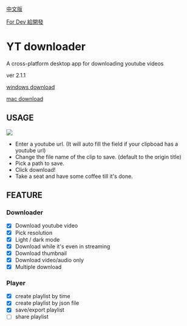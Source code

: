[中文版](/README.md)

[For Dev 給開發](/README_dev.md)

# YT downloader

A cross-platform desktop app for downloading youtube videos

ver 2.1.1

[windows download](/release/2.1.1/yt-downloader%20Setup.exe?raw=true)

[mac download](/release/2.1.1/yt-downloader.dmg?raw=true)

## USAGE

![](https://i.imgur.com/RZxgorw.png)

- Enter a youtube url. (It will auto fill the field if your clipboad has a youtube url)
- Change the file name of the clip to save. (default to the origin title)
- Pick a path to save.
- Click download!
- Take a seat and have some coffee till it's done.

## FEATURE

### Downloader

- [x] Download youtube video
- [x] Pick resolution
- [x] Light / dark mode
- [x] Download while it's even in streaming
- [x] Download thumbnail
- [x] Download video/audio only
- [x] Multiple download

### Player

- [x] create playlist by time
- [x] create playlist by json file
- [x] save/export playlist
- [ ] share playlist

